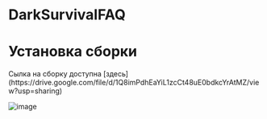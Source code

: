 # DarkSurvivalFAQ

<h1>Установка сборки</h1>
Сылка на сборку доступна [здесь](https://drive.google.com/file/d/1Q8imPdhEaYiL1zcCt48uE0bdkcYrAtMZ/view?usp=sharing)

![image](https://github.com/leoenought/DarkSurvivalFAQ/assets/75946816/c96c39ba-707f-4e1c-b5fe-3158a884b9b5)
